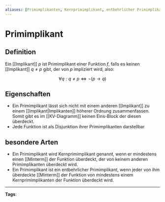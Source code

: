 ```yaml
---
aliases: [Primimplikanten, Kernprimimplikant, entbehrlicher Primimplikant]
---
```


# Primimplikant

## Definition

Ein [[Implikant]] $p$ ist Primimplikant einer Funktion $f$, falls es keinen [[Implikant]] $q \neq p$ gibt, der von $p$ impliziert wird, also:

$$
\forall q: q \neq p \Leftrightarrow \neg(p \rightarrow q)
$$

## Eigenschaften

- Ein Primimplikant lässt sich nicht mit einem anderen [[Implikant]] zu einem [[Implikant|Implikanten]] höherer Ordnung zusammenfassen. Somit gibt es im [[KV-Diagramm]] keinen Eins-Block der diesen überdeckt.
- Jede Funktion ist als Disjunktion ihrer Primimplikanten darstellbar

## besondere Arten

- Ein Primimplikant wird Kernprimimplikant genannt, wenn er mindestens einen [[Minterm]] der Funktion überdeckt, der von keinem anderen Primimplikanten überdeckt wird.
- Ein Primimplikant ist ein entbehrlicher Primimplikant, wenn jeder von ihm überdeckte [[Minterm]] der Funktion von mindestens einem Kernprimimplikanten der Funktion überdeckt wird.

---

**Tags**:
